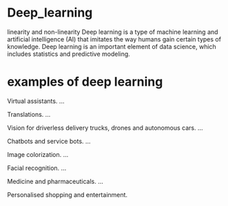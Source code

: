 # Deep_learning
linearity and non-linearity
Deep learning is a type of machine learning and artificial intelligence (AI) that imitates the way humans gain certain types of knowledge. Deep learning is an important element of data science, which includes statistics and predictive modeling.


# examples of deep learning

Virtual assistants. ...

Translations. ...

Vision for driverless delivery trucks, drones and autonomous cars. ...

Chatbots and service bots. ...

Image colorization. ...

Facial recognition. ...

Medicine and pharmaceuticals. ...

Personalised shopping and entertainment.
